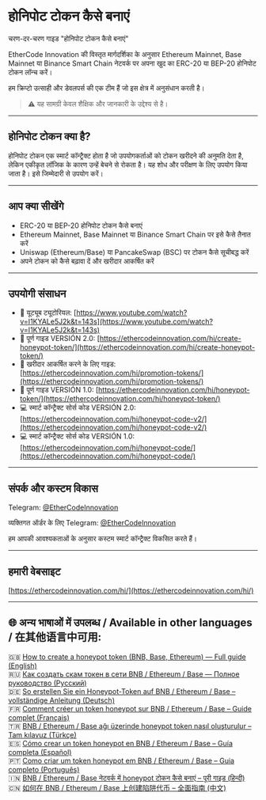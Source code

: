 # होनिपोट टोकन कैसे बनाएं  
चरण-दर-चरण गाइड "होनिपोट टोकन कैसे बनाएं"

EtherCode Innovation की विस्तृत मार्गदर्शिका के अनुसार Ethereum Mainnet, Base Mainnet या Binance Smart Chain नेटवर्क पर अपना खुद का ERC-20 या BEP-20 होनिपोट टोकन लॉन्च करें।

हम क्रिप्टो उत्साही और डेवलपर्स की एक टीम हैं जो इस क्षेत्र में अनुसंधान करती है।

> ⚠️ यह सामग्री केवल शैक्षिक और जानकारी के उद्देश्य से है।

---

## होनिपोट टोकन क्या है?

होनिपोट टोकन एक स्मार्ट कॉन्ट्रैक्ट होता है जो उपयोगकर्ताओं को टोकन खरीदने की अनुमति देता है, लेकिन एकीकृत लॉजिक के कारण उन्हें बेचने से रोकता है। यह शोध और परीक्षण के लिए उपयोग किया जाता है। इसे जिम्मेदारी से उपयोग करें।

---

## आप क्या सीखेंगे

- ERC-20 या BEP-20 होनिपोट टोकन कैसे बनाएं  
- Ethereum Mainnet, Base Mainnet या Binance Smart Chain पर इसे कैसे तैनात करें  
- Uniswap (Ethereum/Base) या PancakeSwap (BSC) पर टोकन कैसे सूचीबद्ध करें  
- अपने टोकन को कैसे बढ़ावा दें और खरीदार आकर्षित करें

---

## उपयोगी संसाधन

- 🎥 यूट्यूब ट्यूटोरियल: [https://www.youtube.com/watch?v=I1KYALe5J2k&t=143s](https://www.youtube.com/watch?v=I1KYALe5J2k&t=143s)  
- 📄 पूर्ण गाइड VERSIÓN 2.0: [https://ethercodeinnovation.com/hi/create-honeypot-token/](https://ethercodeinnovation.com/hi/create-honeypot-token/)  
- 📄 खरीदार आकर्षित करने के लिए गाइड: [https://ethercodeinnovation.com/hi/promotion-tokens/](https://ethercodeinnovation.com/hi/promotion-tokens/)  
- 📄 पूर्ण गाइड VERSIÓN 1.0: [https://ethercodeinnovation.com/hi/honeypot-token/](https://ethercodeinnovation.com/hi/honeypot-token/)  
- 💻 स्मार्ट कॉन्ट्रैक्ट सोर्स कोड VERSIÓN 2.0: [https://ethercodeinnovation.com/hi/honeypot-code-v2/](https://ethercodeinnovation.com/hi/honeypot-code-v2/)  
- 💻 स्मार्ट कॉन्ट्रैक्ट सोर्स कोड VERSIÓN 1.0: [https://ethercodeinnovation.com/hi/honeypot-code/](https://ethercodeinnovation.com/hi/honeypot-code/)

---

## संपर्क और कस्टम विकास

Telegram: [@EtherCodeInnovation](https://t.me/EtherCodeInnovation)

व्यक्तिगत ऑर्डर के लिए Telegram: [@EtherCodeInnovation](https://t.me/EtherCodeInnovation)

हम आपकी आवश्यकताओं के अनुसार कस्टम स्मार्ट कॉन्ट्रैक्ट विकसित करते हैं।

---

## हमारी वेबसाइट

[https://ethercodeinnovation.com/hi/](https://ethercodeinnovation.com/hi/)

---

## 🌐 अन्य भाषाओं में उपलब्ध / Available in other languages / 在其他语言中可用:

🇬🇧 [How to create a honeypot token (BNB, Base, Ethereum) — Full guide (English)](./README.md)  
🇷🇺 [Как создать скам токен в сети BNB / Ethereum / Base — Полное руководство (Русский)](./README-ru.md)  
🇩🇪 [So erstellen Sie ein Honeypot-Token auf BNB / Ethereum / Base – vollständige Anleitung (Deutsch)](./README-de.md)  
🇫🇷 [Comment créer un token honeypot sur BNB / Ethereum / Base – Guide complet (Français)](./README-fr.md)  
🇹🇷 [BNB / Ethereum / Base ağı üzerinde honeypot token nasıl oluşturulur – Tam kılavuz (Türkçe)](./README-tr.md)  
🇪🇸 [Cómo crear un token honeypot en BNB / Ethereum / Base – Guía completa (Español)](./README-es.md)  
🇵🇹 [Como criar um token honeypot em BNB / Ethereum / Base – Guia completo (Português)](./README-pt.md)  
🇮🇳 [BNB / Ethereum / Base नेटवर्क में honeypot टोकन कैसे बनाएं – पूरी गाइड (हिन्दी)](./README-hi.md)  
🇨🇳 [如何在 BNB / Ethereum / Base 上创建陷阱代币 – 全面指南 (中文)](./README-zh.md)
